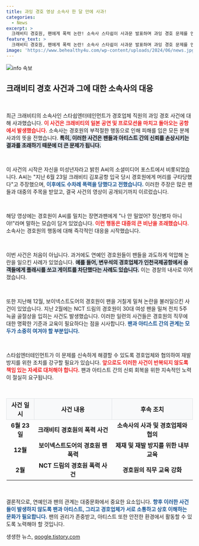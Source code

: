 ```yaml
---
title: 과잉 경호 영상 소속사 한 달 만에 사과!
categories:
  - News
excerpt: >
  크래비티 경호원, 팬에게 폭력 논란! 소속사 스타쉽이 사과문 발표하며 과잉 경호 문제를 인정. 현장 영상이 충격을 더해, 팬들과의 관계가 흔들리는 이슈가 떠오른다. 과거에도 이어진 경호원 문제, 무슨 일이 있었던 걸까? 클릭해서 자세히 알아보세요!
feature_text: >
  크래비티 경호원, 팬에게 폭력 논란! 소속사 스타쉽이 사과문 발표하며 과잉 경호 문제를 인정. 현장 영상이 충격을 더해, 팬들과의 관계가 흔들리는 이슈가 떠오른다. 과거에도 이어진 경호원 문제, 무슨 일이 있었던 걸까? 클릭해서 자세히 알아보세요!
image: 'https://www.behealthy4u.com/wp-content/uploads/2024/06/news.jpg'
---
```


<p><img src="https://www.behealthy4u.com/wp-content/uploads/2024/06/news.jpg" alt="info 속보" /></p>

<h2 data-ke-size="size26">크래비티 경호 사건과 그에 대한 소속사의 대응</h2>

<p data-ke-size="size16">&nbsp;</p>

<p>최근 크래비티의 소속사인 스타쉽엔터테인먼트가 경호업체 직원의 과잉 경호 사건에 대해 사과했습니다. <b><span style="color: #ee2323;">이 사건은 크래비티의 일본 공연 및 프로모션을 마치고 돌아오는 공항에서 발생했습니다.</span></b> 소속사는 경호원의 부적절한 행동으로 인해 피해를 입은 모든 분께 사과의 뜻을 전했습니다. <b><span style="background-color: #21538527;">특히, 이러한 사건은 팬들과 아티스트 간의 신뢰를 손상시키는 결과를 초래하기 때문에 더 큰 문제가 됩니다.</span></b></p>

<p data-ke-size="size16">&nbsp;</p>

<p>이 사건의 시작은 자신을 미성년자라고 밝힌 A씨의 소셜미디어 포스트에서 비롯되었습니다. A씨는 "지난 6월 23일 크래비티 김포공항 입국 당시 경호원에게 머리를 구타당했다"고 주장했으며, <b><span style="color: #1a5490;">이후에도 수차례 폭력을 당했다고 전했습니다.</span></b> 이러한 주장은 많은 팬들과 대중의 주목을 받았고, 결국 사건의 영상이 공개되기까지 이르렀습니다. </p>

<p data-ke-size="size16">&nbsp;</p>

<p>해당 영상에는 경호원이 A씨를 밀치는 장면과팬에게 "나 안 밀었어? 정신병자 아니야!"라며 말하는 모습이 담겨 있었습니다. <b><span style="color: #ee2323;">이런 행동은 대중의 큰 비난을 초래했습니다.</span></b> 소속사는 경호원의 행동에 대해 즉각적인 대응을 시작했습니다.</p>

<p data-ke-size="size16">&nbsp;</p>

<p>이번 사건은 처음이 아닙니다. 과거에도 연예인 경호원들이 팬들을 과도하게 억압해 논란을 일으킨 사례가 있었습니다. <b><span style="background-color: #21538527;">예를 들어, 변우석의 경호업체가 인천국제공항에서 승객들에게 플래시를 쏘고 게이트를 차단했다는 사례도 있습니다.</span></b> 이는 경찰의 내사로 이어졌습니다.</p>

<p data-ke-size="size16">&nbsp;</p>

<p>또한 지난해 12월, 보이넥스트도어의 경호원이 팬을 거칠게 밀쳐 논란을 불러일으킨 사건이 있었습니다. 지난 2월에는 NCT 드림의 경호원이 30대 여성 팬을 밀쳐 전치 5주 늑골 골절상을 입히는 사건도 발생했습니다. 이러한 일련의 사건들은 경호원의 직무에 대한 명확한 기준과 교육이 필요하다는 점을 시사합니다. <b><span style="color: #1a5490;">팬과 아티스트 간의 관계는 모두가 소중히 여겨야 할 부분입니다.</span></b></p>

<p data-ke-size="size16">&nbsp;</p>

<p>스타쉽엔터테인먼트가 이 문제를 신속하게 해결할 수 있도록 경호업체와 협의하여 재발 방지를 위한 조치를 강구할 필요가 있습니다. <b><span style="color: #ee2323;">앞으로도 이러한 사건이 반복되지 않도록 책임 있는 자세로 대처해야 합니다.</span></b> 팬과 아티스트 간의 신뢰 회복을 위한 지속적인 노력이 절실히 요구됩니다.</p>

<p data-ke-size="size16">&nbsp;</p>

<table style="width: 100%; border-collapse: collapse;">
    <tr>
        <th style="border: 1px solid #dee2e6; text-align: center; background-color: #f8f9fa;">사건 일시</th>
        <th style="border: 1px solid #dee2e6; text-align: center; background-color: #f8f9fa;">사건 내용</th>
        <th style="border: 1px solid #dee2e6; text-align: center; background-color: #f8f9fa;">후속 조치</th>
    </tr>
    <tr>
        <td style="text-align: center; height: 17px;"><b>6월 23일</b></td>
        <td style="text-align: center; height: 17px;"><b>크래비티 경호원의 폭력 사건</b></td>
        <td style="text-align: center; height: 17px;"><b>소속사의 사과 및 경호업체와 협의</b></td>
    </tr>
    <tr>
        <td style="text-align: center; height: 17px;"><b>12월</b></td>
        <td style="text-align: center; height: 17px;"><b>보이넥스트도어의 경호원 팬 폭력</b></td>
        <td style="text-align: center; height: 17px;"><b>제재 및 재발 방지를 위한 내부 교육</b></td>
    </tr>
    <tr>
        <td style="text-align: center; height: 17px;"><b>2월</b></td>
        <td style="text-align: center; height: 17px;"><b>NCT 드림의 경호원 폭력 사건</b></td>
        <td style="text-align: center; height: 17px;"><b>경호원의 직무 교육 강화</b></td>
    </tr>
</table>

<p data-ke-size="size16">&nbsp;</p>

<p>결론적으로, 연예인과 팬의 관계는 대중문화에서 중요한 요소입니다. <b><span style="color: #1a5490;">향후 이러한 사건들이 발생하지 않도록 팬과 아티스트, 그리고 경호업체가 서로 소통하고 상호 이해하는 문화가 필요합니다.</span></b> 팬의 권리가 존중받고, 아티스트 또한 안전한 환경에서 활동할 수 있도록 노력해야 할 것입니다.</p>
생생한 뉴스, <a href="https://qoogle.tistory.com" rel="dofollow">qoogle.tistory.com</a>


